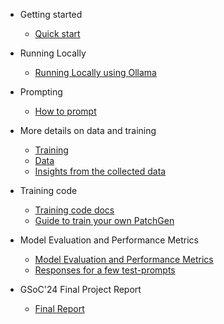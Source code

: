 
- Getting started

  - [Quick start](quickstart.md)

- Running Locally

  - [Running Locally using Ollama](running-locally.md)

- Prompting

  - [How to prompt](how-to-prompt.md)

- More details on data and training

  - [Training](training.md)
  - [Data](data.md)
  - [Insights from the collected data](insights.md)

- Training code

  - [Training code docs](training-code.md)
  - [Guide to train your own PatchGen](custom-patchgen.md)

- Model Evaluation and Performance Metrics

  - [Model Evaluation and Performance Metrics](eval.md)
  - [Responses for a few test-prompts](test.md)

- GSoC'24 Final Project Report

  - [Final Report](report.md)
